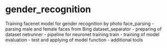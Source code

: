 # gender_recognition
Training facenet model for gender recognition by photo
face_parsing - parsing male and female faces from Bing
dataset_separator - preparing of dataset
netrunner - pipeline for neuronet training
train - training of model
evaluation - test and applying of model
function - additional tools
